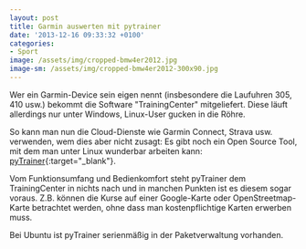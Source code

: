 ```yaml
---
layout: post
title: Garmin auswerten mit pytrainer
date: '2013-12-16 09:33:32 +0100'
categories:
- Sport
image: /assets/img/cropped-bmw4er2012.jpg
image-sm: /assets/img/cropped-bmw4er2012-300x90.jpg
---
```

Wer ein Garmin-Device sein eigen nennt (insbesondere die Laufuhren 305, 410 usw.) bekommt die
Software "TrainingCenter" mitgeliefert. Diese l&auml;uft allerdings nur unter Windows, Linux-User
gucken in die R&ouml;hre.

So kann man nun die Cloud-Dienste wie Garmin Connect, Strava usw. verwenden, wem dies aber nicht
zusagt: Es gibt noch ein Open Source Tool, mit dem man unter Linux wunderbar arbeiten kann:
[pyTrainer](https://github.com/pytrainer/pytrainer){:target="_blank"}.

Vom Funktionsumfang und Bedienkomfort steht pyTrainer dem TrainingCenter in nichts nach und in
manchen Punkten ist es diesem sogar voraus. Z.B. k&ouml;nnen die Kurse auf einer Google-Karte oder
OpenStreetmap-Karte betrachtet werden, ohne dass man kostenpflichtige Karten erwerben muss.

Bei Ubuntu ist pyTrainer serienm&auml;&szlig;ig in der Paketverwaltung vorhanden.
